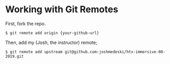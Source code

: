 # Working with Git Remotes

First, fork the repo.

```
$ git remote add origin {your-github-url}
```

Then, add my (Josh, the instructor) remote;

```
$ git remote add upstream git@github.com:joshmedeski/htx-immersive-08-2019.git
```

